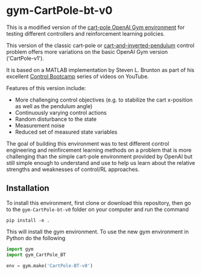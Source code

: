 # gym-CartPole-bt-v0
This is a modified version of the [cart-pole OpenAI Gym environment](https://gym.openai.com/envs/CartPole-v1/) for testing
different controllers and reinforcement learning policies.

This version of the classic cart-pole or [cart-and-inverted-pendulum](https://en.wikipedia.org/wiki/Inverted_pendulum#Inverted_pendulum_on_a_cart)
control problem offers more variations on the basic OpenAI
Gym version ('CartPole-v1').

It is based on a MATLAB implementation by Steven L. Brunton
as part of his excellent [Control Bootcamp](https://youtu.be/qjhAAQexzLg) series of videos on
YouTube.

Features of this version include:
- More challenging control objectives (e.g. to stabilize
  the cart x-position as well as the pendulum angle)
- Continuously varying control actions
- Random disturbance to the state
- Measurement noise
- Reduced set of measured state variables

The goal of building this environment was to test different
control engineering and reinfircement learning methods on
a problem that is more challenging than the simple cart-pole
environment provided by OpenAI but still simple enough to
understand and use to help us learn about the relative
strengths and weaknesses of control/RL approaches.


## Installation

To install this environment, first clone or download this repository, then
go to the `gym-CartPole-bt-v0` folder on your computer and run the command

```
pip install -e .
```

This will install the gym environment.  To use the new gym environment in
Python do the following

```Python
import gym
import gym_CartPole_BT

env = gym.make('CartPole-BT-v0')
```
